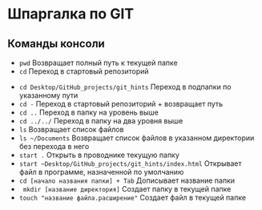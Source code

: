 # Шпаргалка по GIT

## Команды консоли
 + ``` pwd ``` Возвращает полный путь к текущей папке
 + ``` cd ``` Переход в стартовый репозиторий
  - ``` cd Desktop/GitHub_projects/git_hints ``` Переход в подпапки по указанному пути
  - ``` cd - ``` Переход в стартовый репозиторий + возвращает путь
  - ```cd ..```  Переход в папку на уровень выше
  - ``` cd ../../ ``` Переход в папку на два уровня выше
  - ``` ls ``` Возвращает список файлов
  - ``` ls ~/Documents ``` Возвращает список файлов в указанном директории без перехода в него
  - ``` start . ``` Открыть в проводнике текущую папку
  - ``` start ~Desktop/GitHub_projects/git_hints/index.html ``` Открывает файл в программе, назначенной по умолчанию
  - ``` cd [начало названия папки] + Tab ``` Дописывает название папки
  - ``` mkdir [название директория]``` Создает папку в текущей папке
  - ``` touch "название файла.расширение" ``` Создает файл в текущей папке